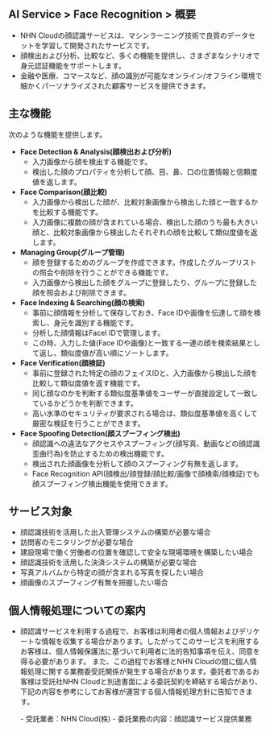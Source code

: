 ## AI Service > Face Recognition > 概要

* NHN Cloudの顔認識サービスは、マシンラーニング技術で良質のデータセットを学習して開発されたサービスです。
* 顔検出および分析、比較など、多くの機能を提供し、さまざまなシナリオで身元認証機能をサポートします。
* 金融や医療、コマースなど、顔の識別が可能なオンライン/オフライン環境で細かくパーソナライズされた顧客サービスを提供できます。

## 主な機能

次のような機能を提供します。

* **Face Detection & Analysis(顔検出および分析)**
    * 入力画像から顔を検出する機能です。
    * 検出した顔のプロパティを分析して顔、目、鼻、口の位置情報と信頼度値を返します。
* **Face Comparison(顔比較)**
    * 入力画像から検出した顔が、比較対象画像から検出した顔と一致するかを比較する機能です。
    * 入力画像に複数の顔が含まれている場合、検出した顔のうち最も大きい顔と、比較対象画像から検出したそれぞれの顔を比較して類似度値を返します。
* **Managing Group(グループ管理)**
    * 顔を登録するためのグループを作成できます。作成したグループリストの照会や削除を行うことができる機能です。
    * 入力画像から検出した顔をグループに登録したり、グループに登録した顔を照会および削除できます。
* **Face Indexing & Searching(顔の検索)**
    * 事前に顔情報を分析して保存しておき、Face IDや画像を伝達して顔を検索し、身元を識別する機能です。
    * 分析した顔情報はFaceI IDで管理します。
    * この時、入力した値(Face IDや画像)と一致する一連の顔を検索結果として返し、類似度値が高い順にソートします。
* **Face Verification(顔検証)**
    * 事前に登録された特定の顔のフェイスIDと、入力画像から検出した顔を比較して類似度値を返す機能です。
    * 同じ顔なのかを判断する類似度基準値をユーザーが直接設定して一致しているかどうかを判断できます。
    * 高い水準のセキュリティが要求される場合は、類似度基準値を高くして厳密な検証を行うことができます。
* **Face Spoofing Detection(顔スプーフィング検出)**
    * 顔認識への違法なアクセスやスプーフィング(顔写真、動画などの顔認識歪曲行為)を防止するための検出機能です。
    * 検出された顔画像を分析して顔のスプーフィング有無を返します。
    * Face Recognition API(顔検出/顔登録/顔比較/画像で顔検索/顔検証)でも顔スプーフィング検出機能を使用できます。

## サービス対象

* 顔認識技術を活用した出入管理システムの構築が必要な場合
* 訪問客のモニタリングが必要な場合
* 建設現場で働く労働者の位置を確認して安全な現場環境を構築したい場合
* 顔認識技術を活用した決済システムの構築が必要な場合
* 写真アルバムから特定の顔が含まれる写真を探したい場合
* 顔画像のスプーフィング有無を把握したい場合


## 個人情報処理についての案内

- 顔認識サービスを利用する過程で、お客様は利用者の個人情報およびデリケートな情報を収集する場合があります。したがってこのサービスを利用するお客様は、個人情報保護法に基づいて利用者に法的告知事項を伝え、同意を得る必要があります。
また、この過程でお客様とNHN Cloudの間に個人情報処理に関する業務委受託関係が発生する場合があります。委託者であるお客様は受託社NHN Cloudと別途書面による委託契約を締結する場合があり、下記の内容を参考にしてお客様が運営する個人情報処理方針に告知できます。

     \- 受託業者：NHN Cloud(株) 
     \- 委託業務の内容：顔認識サービス提供業務
 
 
